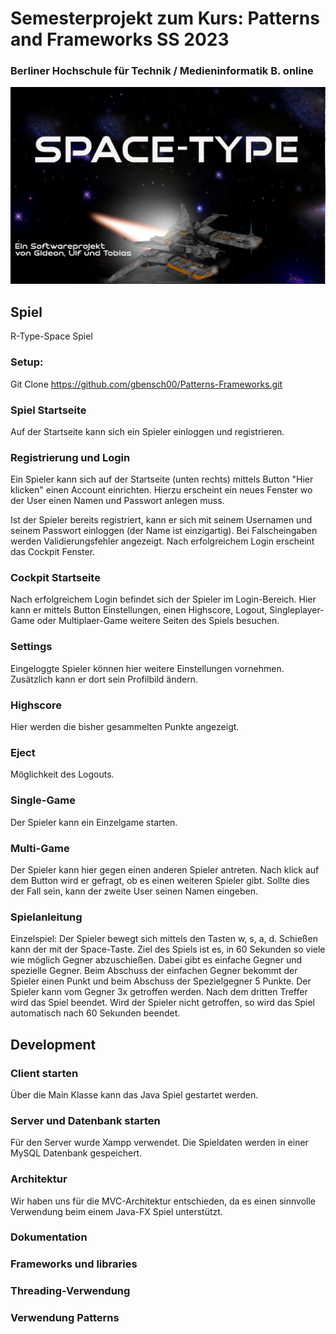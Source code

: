 # Semesterprojekt zum Kurs: Patterns and Frameworks SS 2023

### Berliner Hochschule für Technik / Medieninformatik B. online

![alt text](https://github.com/gbensch00/Patterns-Frameworks/blob/Ulf/res/oberflaechen/SpaceTypeLogin.png "Softwareprojekt SS 2023")

## Spiel
R-Type-Space Spiel

### Setup:
Git Clone https://github.com/gbensch00/Patterns-Frameworks.git

### Spiel Startseite
Auf der Startseite kann sich ein Spieler einloggen und registrieren.

### Registrierung und Login

Ein Spieler kann sich auf der Startseite (unten rechts) mittels Button "Hier klicken" einen Account einrichten. Hierzu erscheint ein neues Fenster wo der User einen Namen und Passwort anlegen muss.

Ist der Spieler bereits registriert, kann er sich mit seinem Usernamen und seinem Passwort einloggen (der Name ist einzigartig). Bei Falscheingaben werden Validierungsfehler angezeigt. Nach erfolgreichem Login erscheint das Cockpit Fenster.

### Cockpit Startseite

Nach erfolgreichem Login befindet sich der Spieler im Login-Bereich. Hier kann er mittels Button Einstellungen, einen Highscore, Logout, Singleplayer-Game oder Multiplaer-Game weitere Seiten des Spiels besuchen.

### Settings

Eingeloggte Spieler können hier weitere Einstellungen vornehmen. Zusätzlich kann er dort sein Profilbild ändern.

### Highscore

Hier werden die bisher gesammelten Punkte angezeigt.

### Eject

Möglichkeit des Logouts.

### Single-Game

Der Spieler kann ein Einzelgame starten.

### Multi-Game

Der Spieler kann hier gegen einen anderen Spieler antreten. Nach klick auf dem Button wird er gefragt, ob es einen weiteren Spieler gibt. Sollte dies der Fall sein, kann der zweite User seinen Namen eingeben.

### Spielanleitung

Einzelspiel: Der Spieler bewegt sich mittels den Tasten w, s, a, d. Schießen kann der mit der Space-Taste. Ziel des Spiels ist es, in 60 Sekunden so viele wie möglich Gegner abzuschießen. Dabei gibt es einfache Gegner und spezielle Gegner. Beim Abschuss der einfachen Gegner bekommt der Spieler einen Punkt und beim Abschuss der Spezielgegner 5 Punkte. Der Spieler kann vom Gegner 3x getroffen werden. Nach dem dritten Treffer wird das Spiel beendet. Wird der Spieler nicht getroffen, so wird das Spiel automatisch nach 60 Sekunden beendet.


## Development

### Client starten
Über die Main Klasse kann das Java Spiel gestartet werden.

### Server und Datenbank starten

Für den Server wurde Xampp verwendet.
Die Spieldaten werden in einer MySQL Datenbank gespeichert.

### Architektur

Wir haben uns für die MVC-Architektur entschieden, da es einen sinnvolle Verwendung beim einem Java-FX Spiel unterstützt.

### Dokumentation

### Frameworks und libraries

### Threading-Verwendung

### Verwendung Patterns

